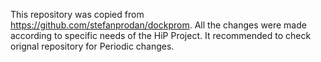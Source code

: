 This repository was copied from https://github.com/stefanprodan/dockprom. All the changes were made according to specific needs of
the HiP Project. It recommended to check orignal repository for Periodic changes.
